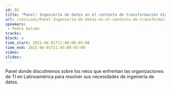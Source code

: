 ```yaml
---
id: D1
title: "Panel: Ingeniería de datos en el contexto de transformación digital"
url: /sessions/Panel-Ingeniería-de-datos-en-el-contexto-de-transformación-digital
speakers:
 - Pedro Galván
tracks:
block: a
time_start: 2021-06-01T11:00:00-05:00
time_end: 2021-06-01T11:45:00-05:00
video:
slides:
---
```


Panel donde discutiremos sobre los retos que enfrentan las organizaciones de TI en Latinoamérica para resolver sus necesidades de ingeniería de datos.

